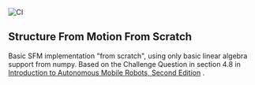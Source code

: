 ![CI](https://github.com/Bazs/structure_from_motion/actions/workflows/python-test.yml/badge.svg?branch=main)

## Structure From Motion From Scratch

Basic SFM implementation "from scratch", using only basic linear algebra support from numpy. Based on the Challenge
Question in section 4.8
in [Introduction to Autonomous Mobile Robots, Second Edition](https://mitpress.mit.edu/books/introduction-autonomous-mobile-robots-second-edition)
.
